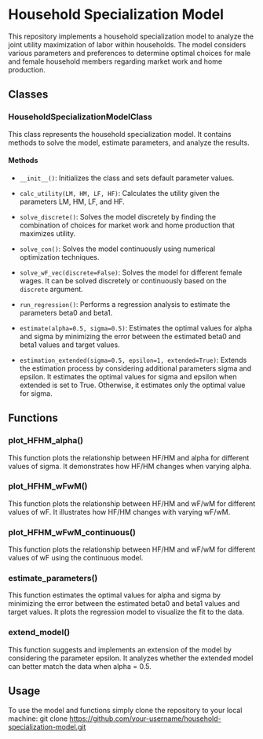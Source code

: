 # Household Specialization Model

This repository implements a household specialization model to analyze the joint utility maximization of labor within households. The model considers various parameters and preferences to determine optimal choices for male and female household members regarding market work and home production.

## Classes

### HouseholdSpecializationModelClass

This class represents the household specialization model. It contains methods to solve the model, estimate parameters, and analyze the results.

#### Methods

- `__init__()`: Initializes the class and sets default parameter values.

- `calc_utility(LM, HM, LF, HF)`: Calculates the utility given the parameters LM, HM, LF, and HF.

- `solve_discrete()`: Solves the model discretely by finding the combination of choices for market work and home production that maximizes utility.

- `solve_con()`: Solves the model continuously using numerical optimization techniques.

- `solve_wF_vec(discrete=False)`: Solves the model for different female wages. It can be solved discretely or continuously based on the `discrete` argument.

- `run_regression()`: Performs a regression analysis to estimate the parameters beta0 and beta1.

- `estimate(alpha=0.5, sigma=0.5)`: Estimates the optimal values for alpha and sigma by minimizing the error between the estimated beta0 and beta1 values and target values.

- `estimation_extended(sigma=0.5, epsilon=1, extended=True)`: Extends the estimation process by considering additional parameters sigma and epsilon. It estimates the optimal values for sigma and epsilon when extended is set to True. Otherwise, it estimates only the optimal value for sigma.

## Functions

### plot_HFHM_alpha()

This function plots the relationship between HF/HM and alpha for different values of sigma. It demonstrates how HF/HM changes when varying alpha.

### plot_HFHM_wFwM()

This function plots the relationship between HF/HM and wF/wM for different values of wF. It illustrates how HF/HM changes with varying wF/wM.

### plot_HFHM_wFwM_continuous()

This function plots the relationship between HF/HM and wF/wM for different values of wF using the continuous model.

### estimate_parameters()

This function estimates the optimal values for alpha and sigma by minimizing the error between the estimated beta0 and beta1 values and target values. It plots the regression model to visualize the fit to the data.

### extend_model()

This function suggests and implements an extension of the model by considering the parameter epsilon. It analyzes whether the extended model can better match the data when alpha = 0.5.

## Usage

To use the model and functions simply clone the repository to your local machine: git clone https://github.com/your-username/household-specialization-model.git 
